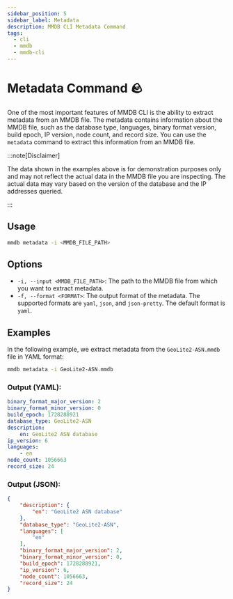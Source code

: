```yaml
---
sidebar_position: 5
sidebar_label: Metadata
description: MMDB CLI Metadata Command
tags:
  - cli
  - mmdb
  - mmdb-cli
---
```


# Metadata Command 🪨

One of the most important features of MMDB CLI is the ability to extract metadata from an MMDB file. The metadata contains information about the MMDB file, such as the database type, languages, binary format version, build epoch, IP version, node count, and record size. You can use the `metadata` command to extract this information from an MMDB file.

:::note[Disclaimer]

The data shown in the examples above is for demonstration purposes only and may not reflect the actual data in the MMDB file you are inspecting. The actual data may vary based on the version of the database and the IP addresses queried.

:::

## Usage

```bash
mmdb metadata -i <MMDB_FILE_PATH>
```

## Options

- `-i, --input <MMDB_FILE_PATH>`: The path to the MMDB file from which you want to extract metadata.
- `-f, --format <FORMAT>`: The output format of the metadata. The supported formats are `yaml`, `json`, and `json-pretty`. The default format is `yaml`.

## Examples

In the following example, we extract metadata from the `GeoLite2-ASN.mmdb` file in YAML format:

```bash
mmdb metadata -i GeoLite2-ASN.mmdb
```

### Output (YAML):

```yaml
binary_format_major_version: 2
binary_format_minor_version: 0
build_epoch: 1728288921
database_type: GeoLite2-ASN
description:
    en: GeoLite2 ASN database
ip_version: 6
languages:
    - en
node_count: 1056663
record_size: 24
```

### Output (JSON):

```json
{
    "description": {
        "en": "GeoLite2 ASN database"
    },
    "database_type": "GeoLite2-ASN",
    "languages": [
        "en"
    ],
    "binary_format_major_version": 2,
    "binary_format_minor_version": 0,
    "build_epoch": 1728288921,
    "ip_version": 6,
    "node_count": 1056663,
    "record_size": 24
}
```